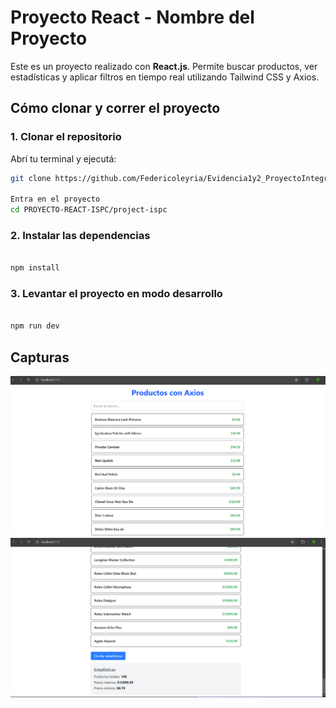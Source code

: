 # Proyecto React - Nombre del Proyecto

Este es un proyecto realizado con **React.js**. Permite buscar productos, ver estadísticas y aplicar filtros en tiempo real utilizando Tailwind CSS y Axios.

##  Cómo clonar y correr el proyecto

### 1. Clonar el repositorio

Abrí tu terminal y ejecutá:

```bash
git clone https://github.com/Federicoleyria/Evidencia1y2_ProyectoIntegrador.git

Entra en el proyecto
cd PROYECTO-REACT-ISPC/project-ispc
```

### 2. Instalar las dependencias

```bash

npm install

```

### 3. Levantar el proyecto en modo desarrollo

```bash

npm run dev

```

## Capturas

![](https://github.com/Federicoleyria/Evidencia1y2_ProyectoIntegrador/blob/main/project-ispc/capturas/Img1.png)![](https://github.com/Federicoleyria/Evidencia1y2_ProyectoIntegrador/blob/main/project-ispc/capturas/Img2.png)
